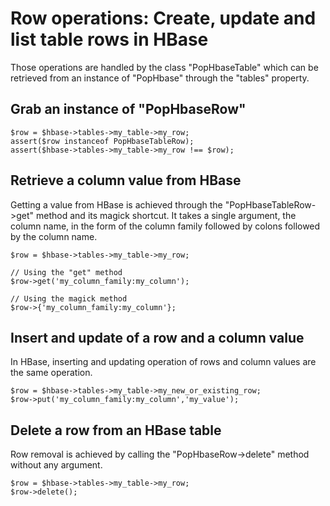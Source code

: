 Row operations: Create, update and list table rows in HBase
===========================================================

Those operations are handled by the class "PopHbaseTable" which can be retrieved from an instance of "PopHbase" through the "tables" property.

Grab an instance of "PopHbaseRow"
---------------------------------

	$row = $hbase->tables->my_table->my_row;
	assert($row instanceof PopHbaseTableRow);
	assert($hbase->tables->my_table->my_row !== $row);

Retrieve a column value from HBase
----------------------------------

Getting a value from HBase is achieved through the "PopHbaseTableRow->get" method and its magick shortcut. It takes a single argument, the column name, in the form of the column family followed by colons followed by the column name.

	$row = $hbase->tables->my_table->my_row;
	
	// Using the "get" method
	$row->get('my_column_family:my_column');
	
	// Using the magick method
	$row->{'my_column_family:my_column'};

Insert and update of a row and a column value
---------------------------------------------

In HBase, inserting and updating operation of rows and column values are the same operation.

	$row = $hbase->tables->my_table->my_new_or_existing_row;
	$row->put('my_column_family:my_column','my_value');

Delete a row from an HBase table
--------------------------------

Row removal is achieved by calling the "PopHbaseRow->delete" method without any argument.

	$row = $hbase->tables->my_table->my_row;
	$row->delete();
